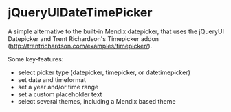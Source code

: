 # jQueryUIDateTimePicker
A simple alternative to the built-in Mendix datepicker, that uses the jQueryUI Datepicker and Trent Richardson's Timepicker addon (http://trentrichardson.com/examples/timepicker/).

Some key-features:
- select picker type (datepicker, timepicker, or datetimepicker)
- set date and timeformat
- set a year and/or time range
- set a custom placeholder text
- select several themes, including a Mendix based theme
